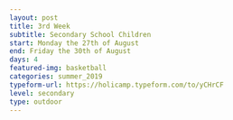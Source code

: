 ```yaml
---
layout: post
title: 3rd Week
subtitle: Secondary School Children
start: Monday the 27th of August
end: Friday the 30th of August
days: 4
featured-img: basketball
categories: summer_2019
typeform-url: https://holicamp.typeform.com/to/yCHrCF
level: secondary
type: outdoor
---
```

